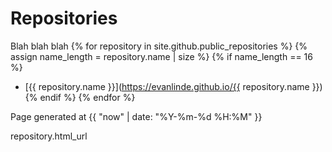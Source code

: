 # Repositories

Blah blah blah
{% for repository in site.github.public_repositories %}
  {% assign name_length = repository.name | size %}
  {% if name_length == 16 %} 
  * [{{ repository.name }}](https://evanlinde.github.io/{{ repository.name }})
  {% endif %}
{% endfor %}


Page generated at {{ "now" | date: "%Y-%m-%d %H:%M" }}

repository.html_url

